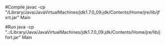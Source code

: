#Compile
javac -cp "/Library/Java/JavaVirtualMachines/jdk1.7.0_09.jdk/Contents/Home/jre/lib/jfxrt.jar" Main

#Run
java -cp ".:/Library/Java/JavaVirtualMachines/jdk1.7.0_09.jdk/Contents/Home/jre/lib/jfxrt.jar" Main
